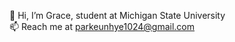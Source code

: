 👋 Hi, I’m Grace, student at Michigan State University </br>
📫 Reach me at parkeunhye1024@gmail.com

<!---
graceunhye1024/graceunhye1024 is a ✨ special ✨ repository because its `README.md` (this file) appears on your GitHub profile.
You can click the Preview link to take a look at your changes.
- 👋 Hi, I’m @graceunhye1024
- 👀 I’m interested in ...
- 🌱 I’m currently learning ...
- 💞️ I’m looking to collaborate on ...
- 📫 How to reach me ...
--->
